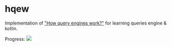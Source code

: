 # hqew

Implementation of ["How query engines work?"](https://howqueryengineswork.com/) for learning queries engine & kotlin.

Progress: ![](https://geps.dev/progress/18)